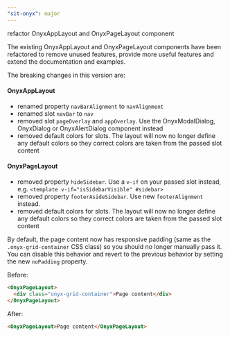 ```yaml
---
"sit-onyx": major
---
```


refactor OnyxAppLayout and OnyxPageLayout component

The existing OnyxAppLayout and OnyxPageLayout components have been refactored to remove unused features, provide more useful features and extend the documentation and examples.

The breaking changes in this version are:

#### OnyxAppLayout

- renamed property `navBarAlignment` to `navAlignment`
- renamed slot `navBar` to `nav`
- removed slot `pageOverlay` and `appOverlay`. Use the OnyxModalDialog, OnyxDialog or OnyxAlertDialog component instead
- removed default colors for slots. The layout will now no longer define any default colors so they correct colors are taken from the passed slot content

#### OnyxPageLayout

- removed property `hideSidebar`. Use a `v-if` on your passed slot instead, e.g. `<template v-if="isSidebarVisible" #sidebar>`
- removed property `footerAsideSidebar`. Use new `footerAlignment` instead.
- removed default colors for slots. The layout will now no longer define any default colors so they correct colors are taken from the passed slot content

By default, the page content now has responsive padding (same as the `.onyx-grid-container` CSS class) so you should no longer manually pass it. You can disable this behavior and revert to the previous behavior by setting the new `noPadding` property.

Before:

```html
<OnyxPageLayout>
  <div class="onyx-grid-container">Page content</div>
</OnyxPageLayout>
```

After:

```html
<OnyxPageLayout>Page content</OnyxPageLayout>
```
